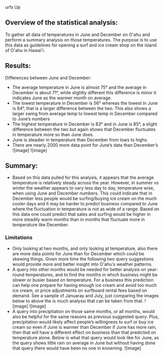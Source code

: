 urfs Up

## Overview of the statistical analysis:
To gather all data of temperatures in June and December on O'ahu and perform a summary analysis on those temperatures. The purpose is to use this data as guidelines for opening a surf and ice cream shop on the island of O'ahu in Hawai'i. 

## Results:
Differences between June and December:
- The average temperature in June is almost 75° and the average in December is about 71°, while slightly different this difference is minor it indicates June as the warmer month on average.
- The lowest temperature in December is 56° whereas the lowest in June is 64°, that is a larger difference between the two. This also shows a larger swing from average temp to lowest temp in December compared to June’s numbers 
- The highest temperature in December is 83° and in June is 85°, a slight difference between the two but again shows that December fluctuates in temperature more so than June does.
- June is steadier in temperature than December from lows to highs.
- There are nearly 2000 more data point for June’s data than December’s 
![image]
![image]

## Summary:
- Based on this data pulled for this analysis, it appears that the average temperature is relatively steady across the year. However, in summer vs winter the weather appears to vary less day to day, temperature wise, when using June and December numbers. This could indicate that in December less people would be surfing/buying ice cream on the much cooler days and it may be harder to predict business compared to June where the fluctuation in temperature is not as wide of a range. Based on this data one could predict that sales and surfing would be higher in more steadily warm months than in months that fluctuate more in temperature like December.

### Limitations
- Only looking at two months, and only looking at temperature, also there are more data points for June than for December which could be skewing things. Given more time the following two query suggestions would provide more and better insight into O'ahu's weather patterns.
 - A query into other months would be needed for better analysis on year-round temperatures, and to find the months in which business might be slower or busier based on temperature. For a business this prediction can help one prepare for having enough ice cream and avoid too much ice cream, or price adjustments on surfboard rental fees based on demand. See a sample of Januaray and July, just comparing the images below to above the is much analyssi that can be taken from that.
 ![image]
 ![image]
 - A query into precipitation on those same months, or all months, would also be helpful for the same reasons as previous suggested query. Plus, precipitation would likely affect people’s willingness to surf or buy ice cream so even if June is warmer than December if June has more rain, then that will have a different effect on business than that predicted on temperature alone. Below is what that query would look like for June, as the query shows little rain on average in June but without having done that query there would have been no one in knowning.
 ![image]
